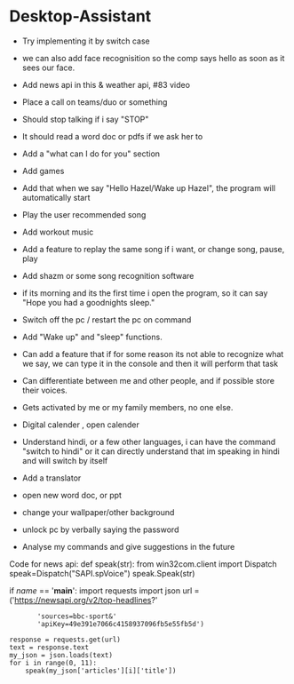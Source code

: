 # Desktop-Assistant

- Try implementing it by switch case
- we can also add face recognisition so the comp says hello as soon as it sees our face.
- Add news api in this & weather api, #83 video
- Place a call on teams/duo or something
- Should stop talking if i say "STOP"
- It should read a word doc or pdfs if we ask her to

- Add a "what can I do for you" section
- Add games
- Add that when we say "Hello Hazel/Wake up Hazel", the program will automatically start

- Play the user recommended song
- Add workout music
- Add a feature to replay the same song if i want, or change song, pause, play
- Add shazm or some song recognition software


- if its morning and its the first time i open the program, so it can say "Hope you had a goodnights sleep."
- Switch off the pc / restart the pc on command
- Add "Wake up" and "sleep" functions.
- Can add a feature that if for some reason its not able to recognize what we say, 
  we can type it in the console and then it will perform that task

- Can differentiate between me and other people, and if possible store their voices.
- Gets activated by me or my family members, no one else.
- Digital calender , open calender
- Understand hindi, or a few other languages, i can have the command "switch to hindi" 
  or it can directly understand that im speaking in hindi and will switch by itself
- Add a translator
- open new word doc, or ppt
- change your wallpaper/other background
- unlock pc by verbally saying the password

- Analyse my commands and give suggestions in the future

Code for news api:
def speak(str):
    from win32com.client import Dispatch
    speak=Dispatch("SAPI.spVoice")
    speak.Speak(str)

if _name_ == '__main__':
    import requests
    import json
    url = ('https://newsapi.org/v2/top-headlines?'

           'sources=bbc-sport&'
           'apiKey=49e391e7066c4158937096fb5e55fb5d')

    response = requests.get(url)
    text = response.text
    my_json = json.loads(text)
    for i in range(0, 11):
        speak(my_json['articles'][i]['title'])
